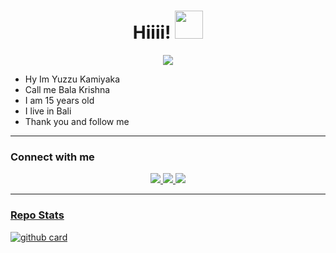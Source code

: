 <h1 align="center">Hiiii! <img src="https://github.com/YuzzuKamiyaka/image/blob/main/Kanna%20-%20eyes%20on%20you.gif" style="border-radius:5;" width="45px" alt=""><br></h1>
<p align="center">
<img align="center" height="auto" src="https://github.com/YuzzuKamiyaka/image/blob/main/442757cb859d28f896389b76fff1d758.gif"/>

<p align="center">

- Hy Im Yuzzu Kamiyaka
- Call me Bala Krishna
- I am 15 years old
- I live in Bali
- Thank you and follow me


------

### Connect with me 
<p align="center">
  <a href="https://instagram.com/bala.dasa_"><img src="https://img.shields.io/badge/Instagram-E4405F?style=for-the-badge&logo=instagram&logoColor=white"/> 
  <a href="https://wa.me/6281337541779"><img src="https://img.shields.io/badge/WhatsApp-25D366?style=for-the-badge&logo=whatsapp&logoColor=white" />
<a href="https://youtube.com/c/YuzzuKamiyaka"><img src="https://Svgg.channelsampah.repl.co" />
  
------
 
### Repo Stats 

![github card](https://github-readme-stats.vercel.app/api?username=YuzzuKamiyaka&show_icons=true&theme=radical)
